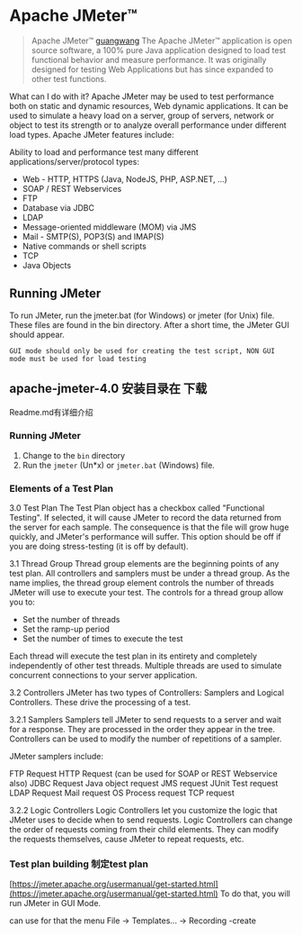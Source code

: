 # Apache JMeter™

> Apache JMeter™ [guangwang](https://jmeter.apache.org/) The Apache JMeter™ application is open source software, a 100% pure Java application designed to load test functional behavior and measure performance. It was originally designed for testing Web Applications but has since expanded to other test functions.

What can I do with it? Apache JMeter may be used to test performance both on static and dynamic resources, Web dynamic applications. It can be used to simulate a heavy load on a server, group of servers, network or object to test its strength or to analyze overall performance under different load types. Apache JMeter features include:

Ability to load and performance test many different applications/server/protocol types:

* Web - HTTP, HTTPS \(Java, NodeJS, PHP, ASP.NET, …\)
* SOAP / REST Webservices
* FTP
* Database via JDBC
* LDAP
* Message-oriented middleware \(MOM\) via JMS
* Mail - SMTP\(S\), POP3\(S\) and IMAP\(S\)
* Native commands or shell scripts
* TCP
* Java Objects

## Running JMeter

To run JMeter, run the jmeter.bat \(for Windows\) or jmeter \(for Unix\) file. These files are found in the bin directory. After a short time, the JMeter GUI should appear.

```text
GUI mode should only be used for creating the test script, NON GUI mode must be used for load testing
```

## apache-jmeter-4.0 安装目录在 下载

Readme.md有详细介绍

### Running JMeter

1. Change to the `bin` directory
2. Run the `jmeter` \(Un\*x\) or `jmeter.bat` \(Windows\) file.

### Elements of a Test Plan

3.0 Test Plan The Test Plan object has a checkbox called "Functional Testing". If selected, it will cause JMeter to record the data returned from the server for each sample. The consequence is that the file will grow huge quickly, and JMeter's performance will suffer. This option should be off if you are doing stress-testing \(it is off by default\).

3.1 Thread Group Thread group elements are the beginning points of any test plan. All controllers and samplers must be under a thread group. As the name implies, the thread group element controls the number of threads JMeter will use to execute your test. The controls for a thread group allow you to:

* Set the number of threads
* Set the ramp-up period
* Set the number of times to execute the test

Each thread will execute the test plan in its entirety and completely independently of other test threads. Multiple threads are used to simulate concurrent connections to your server application.

3.2 Controllers JMeter has two types of Controllers: Samplers and Logical Controllers. These drive the processing of a test.

3.2.1 Samplers Samplers tell JMeter to send requests to a server and wait for a response. They are processed in the order they appear in the tree. Controllers can be used to modify the number of repetitions of a sampler.

JMeter samplers include:

FTP Request HTTP Request \(can be used for SOAP or REST Webservice also\) JDBC Request Java object request JMS request JUnit Test request LDAP Request Mail request OS Process request TCP request

3.2.2 Logic Controllers Logic Controllers let you customize the logic that JMeter uses to decide when to send requests. Logic Controllers can change the order of requests coming from their child elements. They can modify the requests themselves, cause JMeter to repeat requests, etc.

### Test plan building 制定test plan

[https://jmeter.apache.org/usermanual/get-started.html](https://jmeter.apache.org/usermanual/get-started.html) To do that, you will run JMeter in GUI Mode.

can use for that the menu File → Templates... → Recording -create

